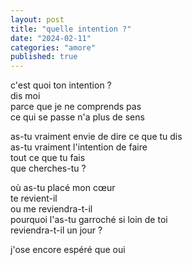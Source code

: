 ```yaml
---
layout: post
title: "quelle intention ?"
date: "2024-02-11"
categories: "amore"
published: true
---
```


c'est quoi ton intention ?  
dis moi  
parce que je ne comprends pas  
ce qui se passe n'a plus de sens  

as-tu vraiment envie de dire ce que tu dis  
as-tu vraiment l'intention de faire  
tout ce que tu fais  
que cherches-tu ?  

où as-tu placé mon cœur  
te revient-il  
ou me reviendra-t-il  
pourquoi l'as-tu garroché si loin de toi  
reviendra-t-il un jour ?

j'ose encore espéré que oui  
